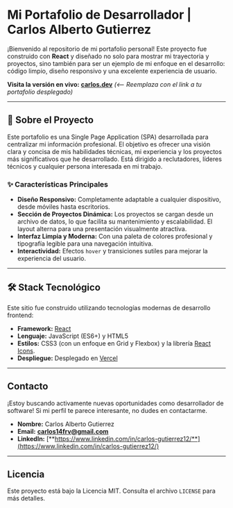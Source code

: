 # Mi Portafolio de Desarrollador | Carlos Alberto Gutierrez


¡Bienvenido al repositorio de mi portafolio personal! Este proyecto fue construido con **React** y diseñado no solo para mostrar mi trayectoria y proyectos, sino también para ser un ejemplo de mi enfoque en el desarrollo: código limpio, diseño responsivo y una excelente experiencia de usuario.

**Visita la versión en vivo:** [**carlos.dev**](https://#) *(<-- Reemplaza con el link a tu portafolio desplegado)*

---

## 🚀 Sobre el Proyecto

Este portafolio es una Single Page Application (SPA) desarrollada para centralizar mi información profesional. El objetivo es ofrecer una visión clara y concisa de mis habilidades técnicas, mi experiencia y los proyectos más significativos que he desarrollado. Está dirigido a reclutadores, líderes técnicos y cualquier persona interesada en mi trabajo.

### ✨ Características Principales

*   **Diseño Responsivo:** Completamente adaptable a cualquier dispositivo, desde móviles hasta escritorios.
*   **Sección de Proyectos Dinámica:** Los proyectos se cargan desde un archivo de datos, lo que facilita su mantenimiento y escalabilidad. El layout alterna para una presentación visualmente atractiva.
*   **Interfaz Limpia y Moderna:** Con una paleta de colores profesional y tipografía legible para una navegación intuitiva.
*   **Interactividad:** Efectos `hover` y transiciones sutiles para mejorar la experiencia del usuario.

---

## 🛠️ Stack Tecnológico

Este sitio fue construido utilizando tecnologías modernas de desarrollo frontend:

*   **Framework:** [React](https://reactjs.org/)
*   **Lenguaje:** JavaScript (ES6+) y HTML5
*   **Estilos:** CSS3 (con un enfoque en Grid y Flexbox) y la librería [React Icons](https://react-icons.github.io/react-icons/).
*   **Despliegue:** Desplegado en [Vercel](https://vercel.com/)
---

##  Contacto

¡Estoy buscando activamente nuevas oportunidades como desarrollador de software! Si mi perfil te parece interesante, no dudes en contactarme.

*   **Nombre:** Carlos Alberto Gutierrez
*   **Email:** [**carlos14frv@gmail.com**](mailto:carlos14frv@gmail.com*)
*   **LinkedIn:** [**https://www.linkedin.com/in/carlos-gutierrez12/**](https://www.linkedin.com/in/carlos-gutierrez12/)

---

##  Licencia

Este proyecto está bajo la Licencia MIT. Consulta el archivo `LICENSE` para más detalles.
